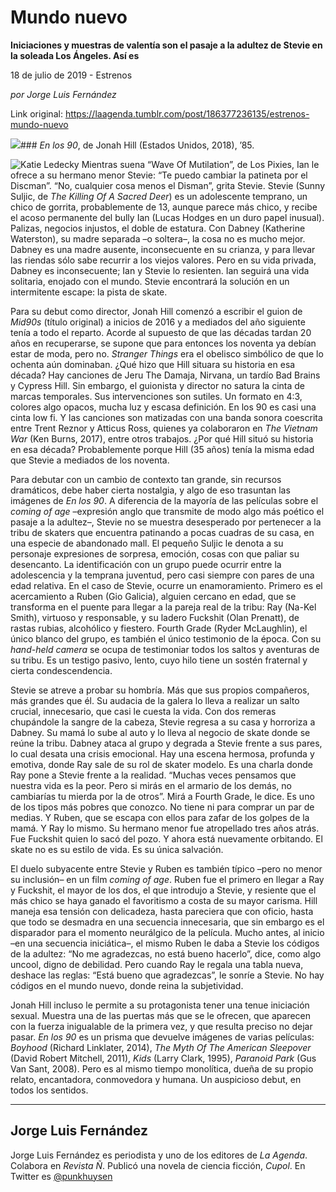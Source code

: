 # Mundo nuevo

**Iniciaciones y muestras de valentía son el pasaje a la adultez de Stevie en la soleada Los Ángeles. Así es**

18 de julio de 2019 - Estrenos

_por Jorge Luis Fernández_

Link original: https://laagenda.tumblr.com/post/186377236135/estrenos-mundo-nuevo

![](https://64.media.tumblr.com/cfe1acd69832f415cf639c899e1741ca/tumblr_puuf2lNyHF1u3lb1ko3_1280.jpg)### *En los 90*, de Jonah Hill (Estados Unidos, 2018), ’85.

![Katie Ledecky](https://64.media.tumblr.com/f1ddbd6870ead701f350ef49a337064f/cf6f8e8f1823b931-00/s400x600/b1a06afdd10ffc85506603dbecde3c799df4c732.jpg)
Mientras suena “Wave Of Mutilation”, de Los Pixies, Ian le ofrece a su hermano menor Stevie: “Te puedo cambiar la patineta por el Discman”. “No, cualquier cosa menos el Disman”, grita Stevie. Stevie (Sunny Suljic, de *The Killing Of A Sacred Deer*) es un adolescente temprano, un chico de gorrita, probablemente de 13, aunque parece más chico, y recibe el acoso permanente del bully Ian (Lucas Hodges en un duro papel inusual). Palizas, negocios injustos, el doble de estatura. Con Dabney (Katherine Waterston), su madre separada –o soltera–, la cosa no es mucho mejor. Dabney es una madre ausente, inconsecuente en su crianza, y para llevar las riendas sólo sabe recurrir a los viejos valores. Pero en su vida privada, Dabney es inconsecuente; Ian y Stevie lo resienten. Ian seguirá una vida solitaria, enojado con el mundo. Stevie encontrará la solución en un intermitente escape: la pista de skate.

Para su debut como director, Jonah Hill comenzó a escribir el guion de *Mid90s* (título original) a inicios de 2016 y a mediados del año siguiente tenía a todo el reparto. Acorde al supuesto de que las décadas tardan 20 años en recuperarse, se supone que para entonces los noventa ya debían estar de moda, pero no. *Stranger Things* era el obelisco simbólico de que lo ochenta aún dominaban. ¿Qué hizo que Hill situara su historia en esa década? Hay canciones de Jeru The Damaja, Nirvana, un tardío Bad Brains y Cypress Hill. Sin embargo, el guionista y director no satura la cinta de marcas temporales. Sus intervenciones son sutiles. Un formato en 4:3, colores algo opacos, mucha luz y escasa definición. En los 90 es casi una cinta low fi. Y las canciones son matizadas con una banda sonora coescrita entre Trent Reznor y Atticus Ross, quienes ya colaboraron en *The Vietnam War* (Ken Burns, 2017), entre otros trabajos. ¿Por qué Hill situó su historia en esa década? Probablemente porque Hill (35 años) tenía la misma edad que Stevie a mediados de los noventa.

Para debutar con un cambio de contexto tan grande, sin recursos dramáticos, debe haber cierta nostalgia, y algo de eso trasuntan las imágenes de *En los 90*. A diferencia de la mayoría de las películas sobre el *coming of age* –expresión anglo que transmite de modo algo más poético el pasaje a la adultez–, Stevie no se muestra desesperado por pertenecer a la tribu de skaters que encuentra patinando a pocas cuadras de su casa, en una especie de abandonado mall. El pequeño Suljic le denota a su personaje expresiones de sorpresa, emoción, cosas con que paliar su desencanto. La identificación con un grupo puede ocurrir entre la adolescencia y la temprana juventud, pero casi siempre con pares de una edad relativa. En el caso de Stevie, ocurre un enamoramiento. Primero es el acercamiento a Ruben (Gio Galicia), alguien cercano en edad, que se transforma en el puente para llegar a la pareja real de la tribu: Ray (Na-Kel Smith), virtuoso y responsable, y su ladero Fuckshit (Olan Prenatt), de rastas rubias, alcohólico y fiestero. Fourth Grade (Ryder McLaughlin), el único blanco del grupo, es también el único testimonio de la época. Con su *hand-held camera* se ocupa de testimoniar todos los saltos y aventuras de su tribu. Es un testigo pasivo, lento, cuyo hilo tiene un sostén fraternal y cierta condescendencia.

Stevie se atreve a probar su hombría. Más que sus propios compañeros, más grandes que él. Su audacia de la galera lo lleva a realizar un salto crucial, innecesario, que casi le cuesta la vida. Con dos remeras chupándole la sangre de la cabeza, Stevie regresa a su casa y horroriza a Dabney. Su mamá lo sube al auto y lo lleva al negocio de skate donde se reúne la tribu. Dabney ataca al grupo y degrada a Stevie frente a sus pares, lo cual desata una crisis emocional. Hay una escena hermosa, profunda y emotiva, donde Ray sale de su rol de skater modelo. Es una charla donde Ray pone a Stevie frente a la realidad. “Muchas veces pensamos que nuestra vida es la peor. Pero si mirás en el armario de los demás, no cambiarías tu mierda por la de otros”. Mirá a Fourth Grade, le dice. Es uno de los tipos más pobres que conozco. No tiene ni para comprar un par de medias. Y Ruben, que se escapa con ellos para zafar de los golpes de la mamá. Y Ray lo mismo. Su hermano menor fue atropellado tres años atrás. Fue Fuckshit quien lo sacó del pozo. Y ahora está nuevamente orbitando. El skate no es su estilo de vida. Es su única salvación. 

El duelo subyacente entre Stevie y Ruben es también típico –pero no menor su inclusión– en un film *coming of age*. Ruben fue el primero en llegar a Ray y Fuckshit, el mayor de los dos, el que introdujo a Stevie, y resiente que el más chico se haya ganado el favoritismo a costa de su mayor carisma. Hill maneja esa tensión con delicadeza, hasta pareciera que con oficio, hasta que todo se desmadra en una secuencia innecesaria, que sin embargo es el disparador para el momento neurálgico de la película. Mucho antes, al inicio –en una secuencia iniciática–, el mismo Ruben le daba a Stevie los códigos de la adultez: “No me agradezcas, no está bueno hacerlo”, dice, como algo uncool, digno de debilidad. Pero cuando Ray le regala una tabla nueva, deshace las reglas: “Está bueno que agradezcas”, le sonríe a Stevie. No hay códigos en el mundo nuevo, donde reina la subjetividad.

Jonah Hill incluso le permite a su protagonista tener una tenue iniciación sexual. Muestra una de las puertas más que se le ofrecen, que aparecen con la fuerza inigualable de la primera vez, y que resulta preciso no dejar pasar. *En los 90* es un prisma que devuelve imágenes de varias películas: *Boyhood* (Richard Linklater, 2014), *The Myth Of The American Sleepover* (David Robert Mitchell, 2011), *Kids* (Larry Clark, 1995), *Paranoid Park* (Gus Van Sant, 2008). Pero es al mismo tiempo monolítica, dueña de su propio relato, encantadora, conmovedora y humana. Un auspicioso debut, en todos los sentidos.

  




---

Jorge Luis Fernández
--------------------

 Jorge Luis Fernández es periodista y uno de los editores de *La Agenda*. Colabora en *Revista Ñ*. Publicó una novela de ciencia ficción, *Cupol*. En Twitter es [@punkhuysen](https://twitter.com/punkhuysen) 

